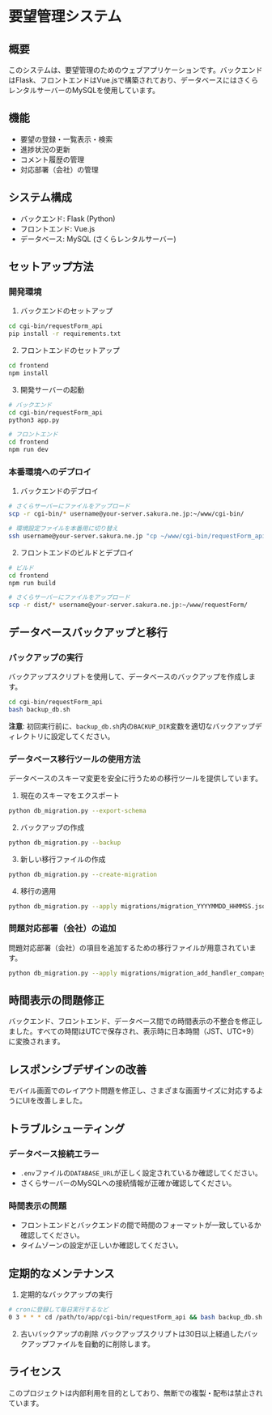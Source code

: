 # 要望管理システム

## 概要
このシステムは、要望管理のためのウェブアプリケーションです。バックエンドはFlask、フロントエンドはVue.jsで構築されており、データベースにはさくらレンタルサーバーのMySQLを使用しています。

## 機能
- 要望の登録・一覧表示・検索
- 進捗状況の更新
- コメント履歴の管理
- 対応部署（会社）の管理

## システム構成
- バックエンド: Flask (Python)
- フロントエンド: Vue.js
- データベース: MySQL (さくらレンタルサーバー)

## セットアップ方法

### 開発環境

1. バックエンドのセットアップ
```bash
cd cgi-bin/requestForm_api
pip install -r requirements.txt
```

2. フロントエンドのセットアップ
```bash
cd frontend
npm install
```

3. 開発サーバーの起動
```bash
# バックエンド
cd cgi-bin/requestForm_api
python3 app.py

# フロントエンド
cd frontend
npm run dev
```

### 本番環境へのデプロイ

1. バックエンドのデプロイ
```bash
# さくらサーバーにファイルをアップロード
scp -r cgi-bin/* username@your-server.sakura.ne.jp:~/www/cgi-bin/

# 環境設定ファイルを本番用に切り替え
ssh username@your-server.sakura.ne.jp "cp ~/www/cgi-bin/requestForm_api/.env_for_mySQL ~/www/cgi-bin/requestForm_api/.env"
```

2. フロントエンドのビルドとデプロイ
```bash
# ビルド
cd frontend
npm run build

# さくらサーバーにファイルをアップロード
scp -r dist/* username@your-server.sakura.ne.jp:~/www/requestForm/
```

## データベースバックアップと移行

### バックアップの実行

バックアップスクリプトを使用して、データベースのバックアップを作成します。

```bash
cd cgi-bin/requestForm_api
bash backup_db.sh
```

**注意**: 初回実行前に、`backup_db.sh`内の`BACKUP_DIR`変数を適切なバックアップディレクトリに設定してください。

### データベース移行ツールの使用方法

データベースのスキーマ変更を安全に行うための移行ツールを提供しています。

1. 現在のスキーマをエクスポート
```bash
python db_migration.py --export-schema
```

2. バックアップの作成
```bash
python db_migration.py --backup
```

3. 新しい移行ファイルの作成
```bash
python db_migration.py --create-migration
```

4. 移行の適用
```bash
python db_migration.py --apply migrations/migration_YYYYMMDD_HHMMSS.json
```

### 問題対応部署（会社）の追加

問題対応部署（会社）の項目を追加するための移行ファイルが用意されています。

```bash
python db_migration.py --apply migrations/migration_add_handler_company.json
```

## 時間表示の問題修正

バックエンド、フロントエンド、データベース間での時間表示の不整合を修正しました。すべての時間はUTCで保存され、表示時に日本時間（JST、UTC+9）に変換されます。

## レスポンシブデザインの改善

モバイル画面でのレイアウト問題を修正し、さまざまな画面サイズに対応するようにUIを改善しました。

## トラブルシューティング

### データベース接続エラー
- `.env`ファイルの`DATABASE_URL`が正しく設定されているか確認してください。
- さくらサーバーのMySQLへの接続情報が正確か確認してください。

### 時間表示の問題
- フロントエンドとバックエンドの間で時間のフォーマットが一致しているか確認してください。
- タイムゾーンの設定が正しいか確認してください。

## 定期的なメンテナンス

1. 定期的なバックアップの実行
```bash
# cronに登録して毎日実行するなど
0 3 * * * cd /path/to/app/cgi-bin/requestForm_api && bash backup_db.sh
```

2. 古いバックアップの削除
バックアップスクリプトは30日以上経過したバックアップファイルを自動的に削除します。

## ライセンス
このプロジェクトは内部利用を目的としており、無断での複製・配布は禁止されています。
